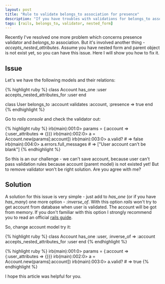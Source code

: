 ```yaml
---
layout: post
title: "Rule to validate belongs_to association for presence"
description: "If you have troubles with validations for belongs_to association presence when nested params went for form? I had the same problem recently and in this post I will share idea with you how to challenge it"
tags: [rails, belongs_to, validator, nested_form]
---
```


Recently I've resolved one more problem which concerns presence validator and *belongs_to* association. But it's involved another thing - *accepts_nested_attributes*. Assume you have nested form and parent object is not exist yet, so you can have this issue. Here I will show you how to fix it.

## Issue

Let's we have the following models and their relations:

{% highlight ruby %}
class Account
  has_one :user
  accepts_nested_attributes_for :user
end

class User
  belongs_to :account
  validates :account, :presence => true
end
{% endhighlight %}

Go to *rails console* and check the validator out:

{% highlight ruby %}
irb(main):001:0> params = {:account => {:user_attributes => {}}}
irb(main):002:0> a = Account.new(params[:account])
irb(main):003:0> a.valid? # => false
irb(main):004:0> a.errors.full_messages # => ["User account can't be blank"]
{% endhighlight %}

So this is an our challenge - we can't save account, because user can't pass validation rules because account (parent model) is not existed yet! But to remove validator won't be right solution. Are you agree with me?


## Solution

A solution for this issue is very simple - just add to *has_one* (or if you have *has_many*) one more option - *:inverse_of*. With this option *rails* won't try to get account from database when user is validated. The account will be got from memory. If you don't familiar with this option I strongly recommend you to read an official [rails guide](http://guides.rubyonrails.org/association_basics.html#options-for-belongs-to-inverse-of).

So, change account model try it:

{% highlight ruby %}
class Account
  has_one :user, :inverse_of => :account
  accepts_nested_attributes_for :user
end
{% endhighlight %}

{% highlight ruby %}
irb(main):001:0> params = {:account => {:user_attributes => {}}}
irb(main):002:0> a = Account.new(params[:account])
irb(main):003:0> a.valid? # => true
{% endhighlight %}

I hope this article was helpful for you.
